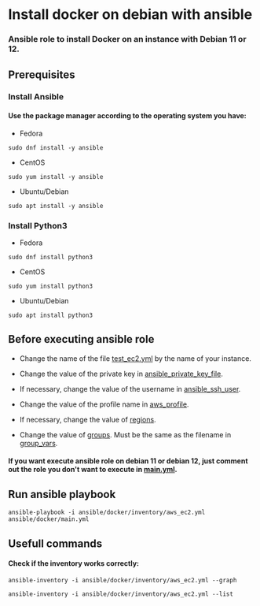 # Install docker on debian with ansible

### Ansible role to install Docker on an instance with Debian 11 or 12.


## Prerequisites

### Install Ansible

#### Use the package manager according to the operating system you have:

* Fedora
```
sudo dnf install -y ansible
```

* CentOS
```
sudo yum install -y ansible
```

* Ubuntu/Debian
```
sudo apt install -y ansible
```


### Install Python3

* Fedora
```
sudo dnf install python3
```

* CentOS
```
sudo yum install python3
```

* Ubuntu/Debian
```
sudo apt install python3
```


## Before executing ansible role

* Change the name of the file [test_ec2.yml](/ansible/docker/inventory/group_vars/test_ec2.yml) by the name of your instance.

* Change the value of the private key in [ansible_private_key_file](/ansible/docker/inventory/group_vars/test_ec2.yml#L1).

* If necessary, change the value of the username in [ansible_ssh_user](/ansible/docker/inventory/group_vars/test_ec2.yml#L2).

* Change the value of the profile name in [aws_profile](/ansible/docker/inventory/aws_ec2.yml#L2).

* If necessary, change the value of [regions](/ansible/docker/inventory/aws_ec2.yml#L4).

* Change the value of [groups](/ansible/docker/inventory/aws_ec2.yml#L10). Must be the same as the filename in [group_vars](/ansible/docker/inventory/group_vars/test_ec2.yml).

#### If you want execute ansible role on debian 11 or debian 12, just comment out the role you don't want to execute in [main.yml](/ansible/docker/main.yml).


## Run ansible playbook

```
ansible-playbook -i ansible/docker/inventory/aws_ec2.yml ansible/docker/main.yml
```


## Usefull commands

#### Check if the inventory works correctly:

```
ansible-inventory -i ansible/docker/inventory/aws_ec2.yml --graph
```

```
ansible-inventory -i ansible/docker/inventory/aws_ec2.yml --list
```